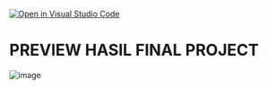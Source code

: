 [![Open in Visual Studio Code](https://classroom.github.com/assets/open-in-vscode-c66648af7eb3fe8bc4f294546bfd86ef473780cde1dea487d3c4ff354943c9ae.svg)](https://classroom.github.com/online_ide?assignment_repo_id=9602360&assignment_repo_type=AssignmentRepo)
# PREVIEW HASIL FINAL PROJECT
![image](https://user-images.githubusercontent.com/90395760/208487859-00c992b9-acca-44c9-8fbd-fb0e99d6794b.png)
